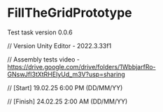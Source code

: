 # FillTheGridPrototype
Test task version 0.0.6

// Version Unity Editor - 2022.3.33f1

// Assembly tests video - https://drive.google.com/drive/folders/1WbbjarfRo-GNswJfI3tXtRHEIyUd_m3V?usp=sharing

// [Start] 19.02.25 6:00 PM (DD/MM/YY)

// [Finish] 24.02.25 2:00 AM (DD/MM/YY)
